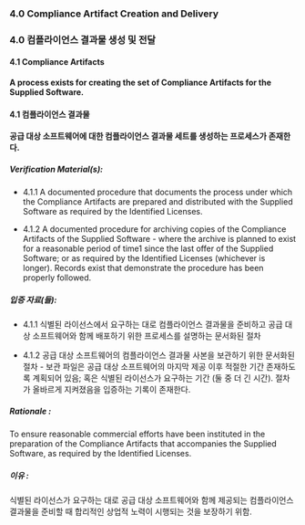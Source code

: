 ### 4.0 Compliance Artifact Creation and Delivery

### 4.0 컴플라이언스 결과물 생성 및 전달

#### 4.1        Compliance Artifacts

**A process exists for creating the set of Compliance Artifacts for the Supplied Software.**

#### 4.1        컴플라이언스 결과물

**공급 대상 소프트웨어에 대한 컴플라이언스 결과물 세트를 생성하는 프로세스가 존재한다.**

##### Verification Material(s):

- 4.1.1 A documented procedure that documents the process under which the Compliance Artifacts are prepared and distributed with the Supplied Software as required by the Identified Licenses.

- 4.1.2 A documented procedure for archiving copies of the Compliance Artifacts of the Supplied Software - where the archive is planned to exist for a reasonable period of time1 since the last offer of the Supplied Software; or as required by the Identified Licenses (whichever is longer). Records exist that demonstrate the procedure has been properly followed.

##### 입증 자료(들):

- 4.1.1 식별된 라이선스에서 요구하는 대로 컴플라이언스 결과물을 준비하고 공급 대상 소프트웨어와 함께 배포하기 위한 프로세스를 설명하는 문서화된 절차

- 4.1.2 공급 대상 소프트웨어의 컴플라이언스 결과물 사본을 보관하기 위한 문서화된 절차 - 보관 파일은 공급 대상 소프트웨어의 마지막 제공 이후 적절한 기간 존재하도록 계획되어 있음; 혹은 식별된 라이선스가 요구하는 기간 (둘 중 더 긴 시간). 절차가 올바르게 지켜졌음을 입증하는 기록이 존재한다.

##### Rationale :

To ensure reasonable commercial efforts have been instituted in the preparation of the Compliance Artifacts that accompanies the Supplied Software, as required by the Identified Licenses.

##### 이유 :

식별된 라이선스가 요구하는 대로 공급 대상 소프트웨어와 함께 제공되는 컴플라이언스 결과물을 준비할 때 합리적인 상업적 노력이 시행되는 것을 보장하기 위함.